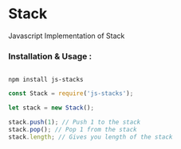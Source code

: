 # Stack

Javascript Implementation of Stack

### Installation & Usage :

```Installation

npm install js-stacks

```

```Javascript
const Stack = require('js-stacks');

let stack = new Stack();

stack.push(1); // Push 1 to the stack
stack.pop(); // Pop 1 from the stack
stack.length; // Gives you length of the stack
```
